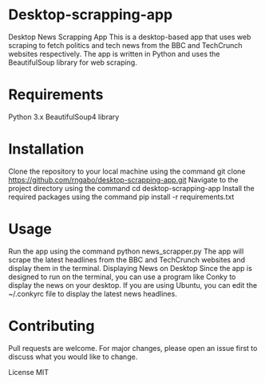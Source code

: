 # Desktop-scrapping-app

Desktop News Scrapping App
This is a desktop-based app that uses web scraping to fetch politics and tech news from the BBC and TechCrunch websites respectively. The app is written in Python and uses the BeautifulSoup library for web scraping.

# Requirements

Python 3.x
BeautifulSoup4 library

# Installation

Clone the repository to your local machine using the command git clone https://github.com/rngabo/desktop-scrapping-app.git
Navigate to the project directory using the command cd desktop-scrapping-app
Install the required packages using the command pip install -r requirements.txt

# Usage

Run the app using the command python news_scrapper.py
The app will scrape the latest headlines from the BBC and TechCrunch websites and display them in the terminal.
Displaying News on Desktop
Since the app is designed to run on the terminal, you can use a program like Conky to display the news on your desktop. If you are using Ubuntu, you can edit the ~/.conkyrc file to display the latest news headlines.

# Contributing

Pull requests are welcome. For major changes, please open an issue first to discuss what you would like to change.

License
MIT
